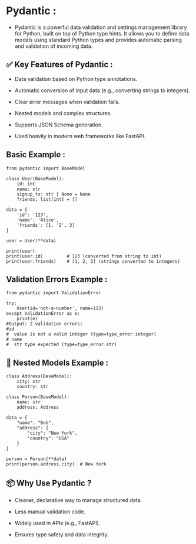 # Pydantic : 
- Pydantic is a powerful data validation and settings management library for Python, built on top of Python type hints. It allows you to define data models using standard Python types and provides automatic parsing and validation of incoming data.

## ✅ Key Features of Pydantic :
- Data validation based on Python type annotations.

- Automatic conversion of input data (e.g., converting strings to integers).

- Clear error messages when validation fails.

- Nested models and complex structures.

- Supports JSON Schema generation.

- Used heavily in modern web frameworks like FastAPI.

## Basic Example :
```
from pydantic import BaseModel

class User(BaseModel):
    id: int
    name: str
    signup_ts: str | None = None
    friends: list[int] = []

data = {
    'id': '123',
    'name': 'Alice',
    'friends': [1, '2', 3]
}

user = User(**data)

print(user)
print(user.id)         # 123 (converted from string to int)
print(user.friends)    # [1, 2, 3] (strings converted to integers)

```

##  Validation Errors Example :
```
from pydantic import ValidationError

try:
    User(id='not-a-number', name=123)
except ValidationError as e:
    print(e)
#Output: 2 validation errors:
#id
#  value is not a valid integer (type=type_error.integer)
# name
#  str type expected (type=type_error.str)

```

## 🧩 Nested Models Example :
```
class Address(BaseModel):
    city: str
    country: str

class Person(BaseModel):
    name: str
    address: Address

data = {
    "name": "Bob",
    "address": {
        "city": "New York",
        "country": "USA"
    }
}

person = Person(**data)
print(person.address.city)  # New York

```

## 📦 Why Use Pydantic ?
- Cleaner, declarative way to manage structured data.

- Less manual validation code.

- Widely used in APIs (e.g., FastAPI).

- Ensures type safety and data integrity.